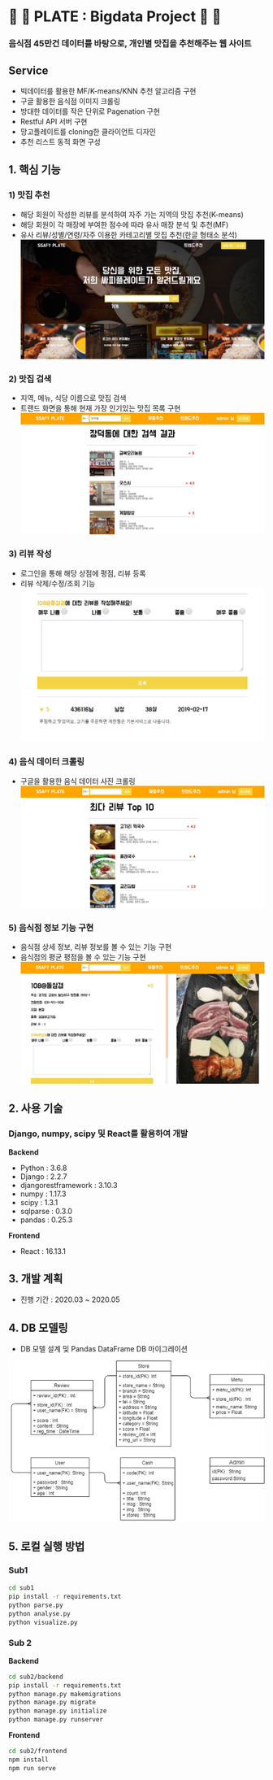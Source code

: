 # :birthday: :lollipop: PLATE : Bigdata Project :dango: :hamburger:
### 음식점 45만건 데이터를 바탕으로, 개인별 맛집을 추천해주는 웹 사이트

## Service
* 빅데이터를 활용한 MF/K-means/KNN 추천 알고리즘 구현
* 구글 활용한 음식점 이미지 크롤링
* 방대한 데이터를 작은 단위로 Pagenation 구현
* Restful API 서버 구현
* 망고플레이트를 cloning한 클라이언트 디자인
* 추천 리스트 동적 화면 구성

## 1. 핵심 기능
### 1) 맛집 추천
* 해당 회원이 작성한 리뷰를 분석하여 자주 가는 지역의 맛집 추천(K-means)
* 해당 회원이 각 매장에 부여한 점수에 따라 유사 매장 분석 및 추천(MF)
* 유사 리뷰/성별/연령/자주 이용한 카테고리별 맛집 추천(한글 형태소 분석)
![image](./mainpage.png)

### 2) 맛집 검색
* 지역, 메뉴, 식당 이름으로 맛집 검색
* 트랜드 화면을 통해 현재 가장 인기있는 맛집 목록 구현
![image](./searchpage.png)

### 3) 리뷰 작성
* 로그인을 통해 해당 상점에 평점, 리뷰 등록
* 리뷰 삭제/수정/조회 기능
![image](./reviewpage.png)

### 4) 음식 데이터 크롤링
* 구글을 활용한 음식 데이터 사진 크롤링
![image](./carwlingpage.png)

### 5) 음식점 정보 기능 구현
* 음식점 상세 정보, 리뷰 정보를 볼 수 있는 기능 구현
* 음식점의 평균 평점을 볼 수 있는 기능 구현
![image](./detailpage.png)

## 2. 사용 기술
### Django, numpy, scipy 및 React를 활용하여 개발
**Backend**
* Python : 3.6.8
* Django : 2.2.7
* djangorestframework : 3.10.3
* numpy : 1.17.3
* scipy : 1.3.1
* sqlparse : 0.3.0
* pandas : 0.25.3

**Frontend**
* React : 16.13.1

## 3. 개발 계획
* 진행 기간 : 2020.03 ~ 2020.05

## 4. DB 모델링
* DB 모델 설계 및 Pandas DataFrame DB 마이그레이션

![image](./DB.png)

## 5. 로컬 실행 방법

### Sub1

```sh
cd sub1
pip install -r requirements.txt
python parse.py
python analyse.py
python visualize.py
```

### Sub 2

**Backend**

```sh
cd sub2/backend
pip install -r requirements.txt
python manage.py makemigrations
python manage.py migrate
python manage.py initialize
python manage.py runserver
```

**Frontend**

```sh
cd sub2/frontend
npm install
npm run serve
```
